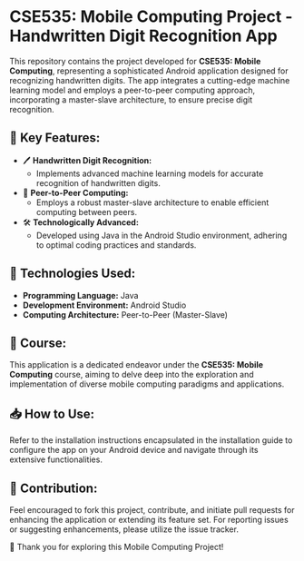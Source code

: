 # CSE535: Mobile Computing Project - Handwritten Digit Recognition App

This repository contains the project developed for **CSE535: Mobile Computing**, representing a sophisticated Android application designed for recognizing handwritten digits. The app integrates a cutting-edge machine learning model and employs a peer-to-peer computing approach, incorporating a master-slave architecture, to ensure precise digit recognition.

## 🌟 Key Features:
- 🖊 **Handwritten Digit Recognition:** 
  - Implements advanced machine learning models for accurate recognition of handwritten digits.
- 🤖 **Peer-to-Peer Computing:** 
  - Employs a robust master-slave architecture to enable efficient computing between peers.
- 🛠 **Technologically Advanced:** 
  - Developed using Java in the Android Studio environment, adhering to optimal coding practices and standards.

## 🚀 Technologies Used:
- **Programming Language:** Java
- **Development Environment:** Android Studio
- **Computing Architecture:** Peer-to-Peer (Master-Slave)

## 📘 Course:
This application is a dedicated endeavor under the **CSE535: Mobile Computing** course, aiming to delve deep into the exploration and implementation of diverse mobile computing paradigms and applications.

## 📥 How to Use:
Refer to the installation instructions encapsulated in the installation guide to configure the app on your Android device and navigate through its extensive functionalities.

## 🤝 Contribution:
Feel encouraged to fork this project, contribute, and initiate pull requests for enhancing the application or extending its feature set. For reporting issues or suggesting enhancements, please utilize the issue tracker.

🙏 Thank you for exploring this Mobile Computing Project!
